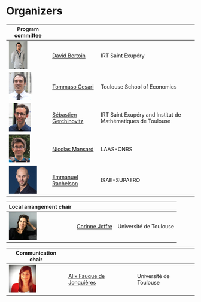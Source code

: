 # Organizers

| Program committee | | |
| --- | --- | --- |
| <img src="img/dbertoin.jpg" height="75px"> | [David Bertoin](david-bertoin.md) | IRT Saint Exupéry |
| <img src="img/tcesari.png" height="75px"> | [Tommaso Cesari](tommaso-cesari.md) | Toulouse School of Economics |
| <img src="img/sgerchinovitz.jpg" height="75px"> | [Sébastien Gerchinovitz](sebastien-gerchinovitz.md) | IRT Saint Exupéry and Institut de Mathématiques de Toulouse |
| <img src="img/nmansard.jpg" height="75px"> | [Nicolas Mansard](nicolas-mansard.md) | LAAS-CNRS |
| <img src="img/erachelson.jpg" height="75px"> | [Emmanuel Rachelson](emmanuel-rachelson.md) | ISAE-SUPAERO |


| Local arrangement chair | | |
| --- | --- | --- |
| <img src="img/cjoffre.jpg" height="75px"> | [Corinne Joffre](corinne-joffre.md) | Université de Toulouse | 

| Communication chair | | |
| --- | --- | --- |
| <img src="img/afauquedejonquieres.jpg" height="75px"> | [Alix Fauque de Jonquières](alix-fauque-de-jonquieres.md) | Université de Toulouse |


